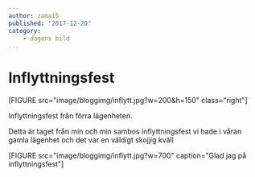 ```yaml
---
author: zama15
published: "2017-12-20"
category:
    - dagens bild
...
```

Inflyttningsfest
==================================

[FIGURE src="image/bloggimg/inflytt.jpg?w=200&h=150" class="right"]

Inflyttningsfest från förra lägenheten.



<!--more-->

Detta är taget från min och min sambos inflyttningsfest vi hade i våran gamla lägenhet och det var en väldigt skojjig kväll

[FIGURE src="image/bloggimg/inflytt.jpg?w=700" caption="Glad jag på inflyttningsfest"]
